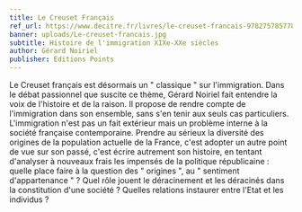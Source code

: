 ```yaml
---
title: Le Creuset Français
ref_url: https://www.decitre.fr/livres/le-creuset-francais-9782757857786.html#resume
banner: uploads/Le-creuset-francais.jpg
subtitle: Histoire de l'immigration XIXe-XXe siècles
author: Gérard Noiriel
publisher: Editions Points
---
```


Le Creuset français est désormais un " classique " sur l'immigration. Dans le débat passionnel que suscite ce thème, Gérard Noiriel fait entendre la voix de l'histoire et de la raison. Il propose de rendre compte de l'immigration dans son ensemble, sans s'en tenir aux seuls cas particuliers. L'immigration n'est pas un fait extérieur mais un problème interne à la société française contemporaine. Prendre au sérieux la diversité des origines de la population actuelle de la France, c'est adopter un autre point de vue sur son passé, c'est écrire autrement son histoire, en tentant d'analyser à nouveaux frais les impensés de la politique républicaine : quelle place faire à la question des " origines ", au " sentiment d'appartenance " ? Quel rôle jouent le déracinement et les déracinés dans la constitution d'une société ? Quelles relations instaurer entre l'Etat et les individus ?